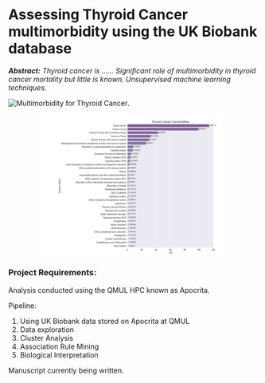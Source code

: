 # Assessing Thyroid Cancer multimorbidity using the UK Biobank database

***Abstract:*** *Thyroid cancer is ...... Significant role of multimorbidity in thyroid cancer mortality but little is
known. Unsupervised machine learning techniques.*

![Multimorbidity for Thyroid Cancer]([/path/to/image.png](https://github.com/Jack-Coutts/ThyCa_Multimorbidity_UKBB/blob/main/ThyCa_multimorbidity.png) "A bar chart showing diseases found to be comorbidities of Thyroid Cancer").



<p align="center">
<img src="https://github.com/Jack-Coutts/ThyCa_Multimorbidity_UKBB/blob/main/ThyCa_multimorbidity.png" width=75% height=75% class="center">
</p>





### Project Requirements:




Analysis conducted using the QMUL HPC known as Apocrita.

Pipeline:

1. Using UK Biobank data stored on Apocrita at QMUL
2. Data exploration
3. Cluster Analysis 
4. Association Rule Mining
5. Biological Interpretation

Manuscript currently being written.

